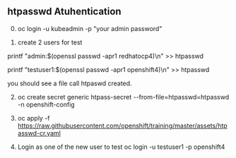 ## htpasswd Atuhentication

0. oc login -u kubeadmin -p "your admin password"

1. create 2 users for test

  printf "admin:$(openssl passwd -apr1 redhatocp4)\n" >> htpasswd

  printf "testuser1:$(openssl passwd -apr1 openshift4)\n" >> htpasswd

  you should see a file call htpaswd created.

2. oc create secret generic htpass-secret --from-file=htpasswd=htpasswd -n openshift-config

3. oc apply -f https://raw.githubusercontent.com/openshift/training/master/assets/htpasswd-cr.yaml

4. Login as one of the new user to test
oc login -u testuser1 -p openshift4
